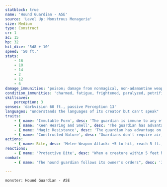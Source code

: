 ```yaml
---
statblock: true
name: 'Hound Guardian - A5E'
source: 'Level Up: Monstrous Menagerie'
size: Medium
type: Construct
cr: 1
ac: 15
hp: 32
hit_dice: '5d8 + 10'
speed: '50 ft.'
stats:
    - 16
    - 10
    - 14
    - 2
    - 12
    - 6
damage_immunities: 'poison; damage from nonmagical, non-adamantine weapons'
condition_immunities: 'charmed, fatigue, frightened, paralyzed, petrified, poisoned'
skillsaves:
    perception: 3
senses: 'darkvision 60 ft., passive Perception 13'
languages: "understands the languages of its creator but can't speak"
traits:
    - { name: 'Immutable Form', desc: 'The guardian is immune to any effect that would alter its form.' }
    - { name: 'Keen Hearing and Smell', desc: 'The guardian has advantage on Perception checks that rely on hearing or smell.' }
    - { name: 'Magic Resistance', desc: 'The guardian has advantage on saving throws against spells and magical effects.' }
    - { name: 'Constructed Nature', desc: "Guardians don't require air, sustenance, or sleep." }
actions:
    - { name: Bite, desc: 'Melee Weapon Attack: +5 to hit, reach 5 ft., one target. Hit: 8 (2d4 + 3) piercing damage. If the target is a creature, it makes a DC 13 Strength saving throw, falling prone on a failure.' }
reactions:
    - { name: 'Protective Bite', desc: "When a creature within 5 feet hits the guardian's owner with a melee attack, the guardian bites the attacker." }
combat:
    - { name: "The hound guardian follows its owner's orders", desc: 'If not given orders, it moves to stay within 60 feet of its master and attacks anyone who threatens its master or itself (in that order).' }

---
```

```statblock
monster: Hound Guardian - A5E
```
